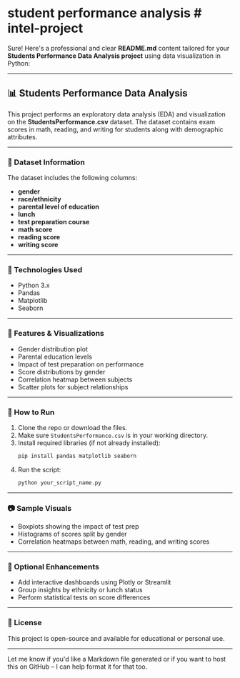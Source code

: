 # student performance analysis # intel-project
Sure! Here's a professional and clear **README.md** content tailored for your **Students Performance Data Analysis project** using data visualization in Python:

---

## 📊 Students Performance Data Analysis

This project performs an exploratory data analysis (EDA) and visualization on the **StudentsPerformance.csv** dataset. The dataset contains exam scores in math, reading, and writing for students along with demographic attributes.

---

### 📁 Dataset Information

The dataset includes the following columns:

- **gender**
- **race/ethnicity**
- **parental level of education**
- **lunch**
- **test preparation course**
- **math score**
- **reading score**
- **writing score**

---

### 🧰 Technologies Used

- Python 3.x  
- Pandas  
- Matplotlib  
- Seaborn

---

### 📌 Features & Visualizations

- Gender distribution plot  
- Parental education levels  
- Impact of test preparation on performance  
- Score distributions by gender  
- Correlation heatmap between subjects  
- Scatter plots for subject relationships

---

### 🚀 How to Run

1. Clone the repo or download the files.
2. Make sure `StudentsPerformance.csv` is in your working directory.
3. Install required libraries (if not already installed):
   ```bash
   pip install pandas matplotlib seaborn
   ```
4. Run the script:
   ```bash
   python your_script_name.py
   ```

---

### 📷 Sample Visuals

- Boxplots showing the impact of test prep
- Histograms of scores split by gender
- Correlation heatmaps between math, reading, and writing scores

---

### 📌 Optional Enhancements

- Add interactive dashboards using Plotly or Streamlit
- Group insights by ethnicity or lunch status
- Perform statistical tests on score differences

---

### 📄 License

This project is open-source and available for educational or personal use.

---

Let me know if you'd like a Markdown file generated or if you want to host this on GitHub – I can help format it for that too.
